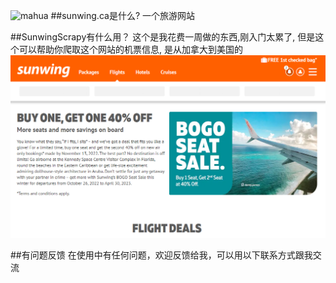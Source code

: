 ![mahua](mahua-logo.jpg)
##sunwing.ca是什么?
一个旅游网站

##SunwingScrapy有什么用？
这个是我花费一周做的东西,刚入门太累了,
但是这个可以帮助你爬取这个网站的机票信息, 是从加拿大到美国的
![image](https://github.com/StevenCoober/scrapy/blob/master/SunwingScrapy/1667196975404.jpg)




##有问题反馈
在使用中有任何问题，欢迎反馈给我，可以用以下联系方式跟我交流